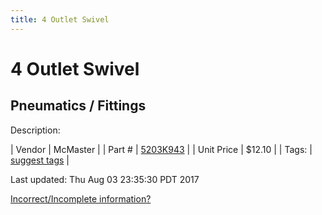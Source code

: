 ```yaml
---
title: 4 Outlet Swivel
---
```


# 4 Outlet Swivel
## Pneumatics / Fittings
Description: 	 

| Vendor | McMaster | 
| Part # | [5203K943](https://www.mcmaster.com/#5203K943) | 
| Unit Price | $12.10 | 
| Tags: | [suggest tags](https://docs.google.com/forms/d/e/1FAIpQLSeWyY8v3RgOty-MyWmh9U0iivNYN_molChYyS-0U-o-kOAv_g/viewform) | 

Last updated: Thu Aug 03 23:35:30 PDT 2017

 [Incorrect/Incomplete information?](https://docs.google.com/forms/d/e/1FAIpQLSeWyY8v3RgOty-MyWmh9U0iivNYN_molChYyS-0U-o-kOAv_g/viewform)